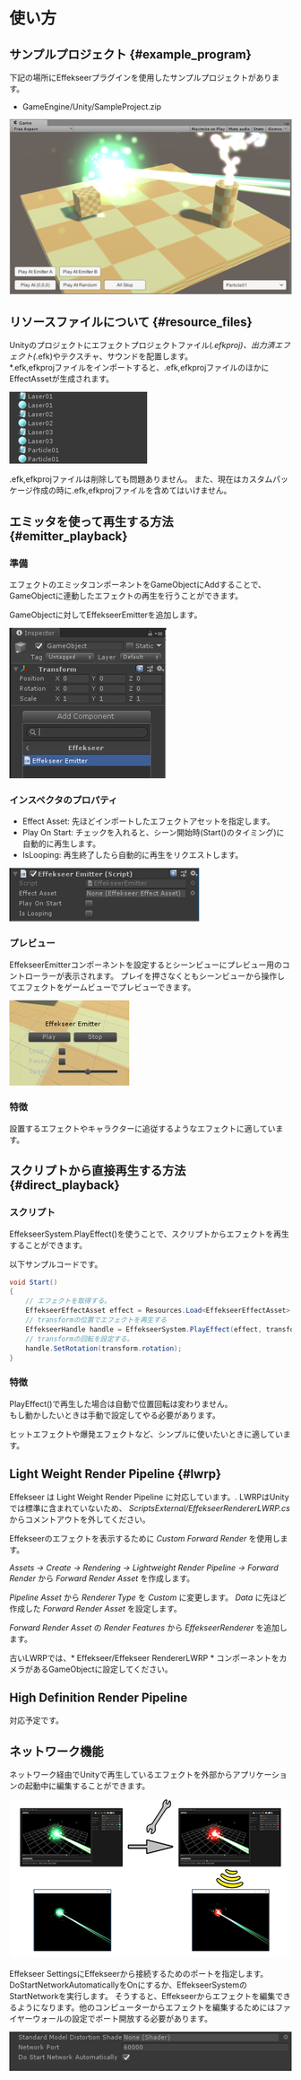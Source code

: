﻿# 使い方

## サンプルプロジェクト {#example_program}

下記の場所にEffekseerプラグインを使用したサンプルプロジェクトがあります。

- GameEngine/Unity/SampleProject.zip

![](../img/unity_example.png)

## リソースファイルについて {#resource_files}

Unityのプロジェクトにエフェクトプロジェクトファイル(*.efkproj)、出力済エフェクト(*.efk)やテクスチャ、サウンドを配置します。  
\*.efk,efkprojファイルをインポートすると、.efk,efkprojファイルのほかにEffectAssetが生成されます。 

![](../img/unity_resource.png)

.efk,efkprojファイルは削除しても問題ありません。
また、現在はカスタムパッケージ作成の時に.efk,efkprojファイルを含めてはいけません。

## エミッタを使って再生する方法 {#emitter_playback}

### 準備

エフェクトのエミッタコンポーネントをGameObjectにAddすることで、  
GameObjectに連動したエフェクトの再生を行うことができます。  

GameObjectに対してEffekseerEmitterを追加します。

![](../img/add_component.png)

### インスペクタのプロパティ

- Effect Asset: 先ほどインポートしたエフェクトアセットを指定します。
- Play On Start: チェックを入れると、シーン開始時(Start()のタイミング)に自動的に再生します。
- IsLooping: 再生終了したら自動的に再生をリクエストします。

![](../img/unity_emitter.png)

### プレビュー

EffekseerEmitterコンポーネントを設定するとシーンビューにプレビュー用のコントローラーが表示されます。
プレイを押さなくともシーンビューから操作してエフェクトをゲームビューでプレビューできます。

![](../img/unity_emitter_component_scene_view.png)


### 特徴

設置するエフェクトやキャラクターに追従するようなエフェクトに適しています。

## スクリプトから直接再生する方法 {#direct_playback}

### スクリプト

EffekseerSystem.PlayEffect()を使うことで、スクリプトからエフェクトを再生することができます。  

以下サンプルコードです。

```cs
void Start()
{
    // エフェクトを取得する。
    EffekseerEffectAsset effect = Resources.Load<EffekseerEffectAsset> ("Laser01");
    // transformの位置でエフェクトを再生する
    EffekseerHandle handle = EffekseerSystem.PlayEffect(effect, transform.position);
    // transformの回転を設定する。
    handle.SetRotation(transform.rotation);
}
```

### 特徴

PlayEffect()で再生した場合は自動で位置回転は変わりません。  
もし動かしたいときは手動で設定してやる必要があります。  

ヒットエフェクトや爆発エフェクトなど、シンプルに使いたいときに適しています。

## Light Weight Render Pipeline {#lwrp}

Effekseer は Light Weight Render Pipeline に対応しています。.
LWRPはUnityでは標準に含まれていないため、 *ScriptsExternal/EffekseerRendererLWRP.cs* からコメントアウトを外してください。

Effekseerのエフェクトを表示するために *Custom Forward Render* を使用します。

*Assets -> Create -> Rendering -> Lightweight Render Pipeline -> Forward Render* から *Forward Render Asset* を作成します。

*Pipeline Asset* から *Renderer Type* を *Custom* に変更します。 *Data* に先ほど作成した *Forward Render Asset* を設定します。

*Forward Render Asset* の *Render Features* から *EffekseerRenderer* を追加します。

古いLWRPでは、* Effekseer/Effekseer RendererLWRP * コンポーネントをカメラがあるGameObjectに設定してください。

## High Definition Render Pipeline

対応予定です。

## ネットワーク機能

ネットワーク経由でUnityで再生しているエフェクトを外部からアプリケーションの起動中に編集することができます。

![](../img/network.png)

Effekseer SettingsにEffekseerから接続するためのポートを指定します。DoStartNetworkAutomaticallyをOnにするか、EffekseerSystemのStartNetworkを実行します。
そうすると、Effekseerからエフェクトを編集できるようになります。他のコンピューターからエフェクトを編集するためにはファイヤーウォールの設定でポート開放する必要があります。

![](../img/network_ui.png)
